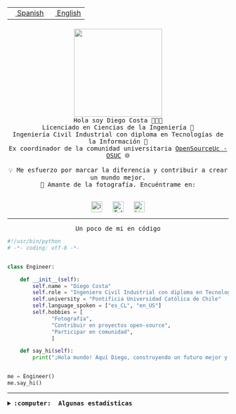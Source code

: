 <table border="0"  align="right">
 <tr><td><a href="README.md"><img src="https://upload.wikimedia.org/wikipedia/commons/thumb/8/89/Bandera_de_Espa%C3%B1a.svg/1200px-Bandera_de_Espa%C3%B1a.svg.png" height="10"> Spanish</a></td>
 <td><a href="README.en.md"><img src="https://upload.wikimedia.org/wikipedia/commons/a/a4/Flag_of_the_United_States.svg" height="10"> English</a></td></tr>
</table><br><br><br>

<p align="center">
  <img src="https://github.com/diegocostares/diegocostares/blob/main/Images/aaa2.gif?raw=true" height="200px" weight="200px">
  <br><samp>
    Hola soy Diego Costa 👨🏻‍💻<br>
    Licenciado en Ciencias de la Ingeniería 🤖<br>
    Ingeniería Civil Industrial con diploma en Tecnologías de la Información 🧠<br>
    Ex coordinador de la comunidad universitaria <a href="https://github.com/open-source-uc">OpenSourceUc - OSUC</a> 🌐<br>
  <br>
    💡 Me esfuerzo por marcar la diferencia y contribuir a crear un mundo mejor.<br>
    📸 Amante de la fotografía. Encuéntrame en: <br>
  <br></samp>
</p>

<p align="center">
   <a href="https://instagram.com/diegocosta_no" target="blank">
      <img align="center" src="https://cdn.jsdelivr.net/npm/simple-icons@3.0.1/icons/instagram.svg" alt="instagram" height="25px" width="25px" />
      &#8203;
   </a>
   &nbsp; &nbsp; &nbsp;
   <a href="https://t.me/diegocosta_no" target="blank">
      <img align="center" alt="Telegram" width="25px" src="https://icons-for-free.com/iconfiles/png/512/Telegram-1324888767380505522.png" />
      &#8203;
   </a>
   &nbsp; &nbsp; &nbsp;
   <a href="https://www.linkedin.com/in/diegocostar/" target="blank">
      <img align="center" alt="LinkedIn" width="25px" src="https://img.icons8.com/metro/452/linkedin.png" />
      &#8203;
   </a>
</p>

---

<p align="center"><front size="25"><samp>Un poco de mi en código</samp></front></p>

```python
#!/usr/bin/python
# -*- coding: utf-8 -*-


class Engineer:

    def __init__(self):
        self.name = "Diego Costa"
        self.role = "Ingeniero Civil Industrial con diploma en Tecnologías de la Información"
        self.university = "Pontificia Universidad Católica de Chile"
        self.language_spoken = ["es_CL", "en_US"]
        self.hobbies = [
              "Fotografía",
              "Contribuir en proyectos open-source",
              "Participar en comunidad",
              ]

    def say_hi(self):
        print("¡Hola mundo! Aquí Diego, construyendo un futuro mejor y cambiando el mundo.")


me = Engineer()
me.say_hi()
```

---

<details>
  <summary><b><samp>:computer: &nbsp;Algunas estadísticas</samp></b></summary>
  <br/></p>

<!--START_SECTION:waka-->
📅 **Soy más productivo los Miércoles** 

```text
Lunes                    17088 commits       █░░░░░░░░░░░░░░░░░░░░░░░░   05.70 % 
Martes                   14604 commits       █░░░░░░░░░░░░░░░░░░░░░░░░   04.87 % 
Miércoles                92173 commits       ████████░░░░░░░░░░░░░░░░░   30.74 % 
Jueves                   82102 commits       ███████░░░░░░░░░░░░░░░░░░   27.39 % 
Viernes                  85875 commits       ███████░░░░░░░░░░░░░░░░░░   28.64 % 
Sábado                   7577 commits        █░░░░░░░░░░░░░░░░░░░░░░░░   02.53 % 
Domingo                  382 commits         ░░░░░░░░░░░░░░░░░░░░░░░░░   00.13 % 
```


📊 **Esta semana me dediqué a** 

```text
🐱‍💻 Proyectos: 
buk-webapp               8 hrs 16 mins       ██████████████░░░░░░░░░░░   57.83 % 
FrostAway                3 hrs 53 mins       ███████░░░░░░░░░░░░░░░░░░   27.23 % 
seminario_ia             1 hr 52 mins        ███░░░░░░░░░░░░░░░░░░░░░░   13.11 % 
fotos_seminario          12 mins             ░░░░░░░░░░░░░░░░░░░░░░░░░   01.41 % 
nico                     3 mins              ░░░░░░░░░░░░░░░░░░░░░░░░░   00.42 % 
```


 Last Updated on 10/11/2024 22:15:41 UTC
<!--END_SECTION:waka-->

<p align="center"> <img src="https://github-readme-stats.vercel.app/api?username=diegocostares&show_icons=true&theme=ayu-mirage" alt="abhisheknaiidu" /></p>

</details>
